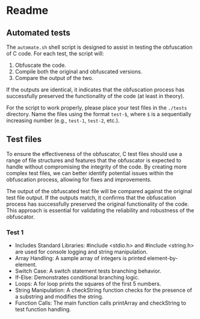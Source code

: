 # Readme

## Automated tests

The `automate.sh` shell script is designed to assist in testing the obfuscation of C code. For each
test, the script will:

1. Obfuscate the code.
2. Compile both the original and obfuscated versions.
3. Compare the output of the two.

If the outputs are identical, it indicates that the obfuscation process has successfully preserved
the functionality of the code (at least in theory).

For the script to work properly, please place your test files in the `./tests` directory. Name the
files using the format `test-$`, where `$` is a sequentially increasing number (e.g., `test-1`,
`test-2`, etc.).

## Test files

To ensure the effectiveness of the obfuscator, C test files should use a range of file structures
and features that the obfuscator is expected to handle without compromising the integrity of the
code. By creating more complex test files, we can better identify potential issues within the
obfuscation process, allowing for fixes and improvements.

The output of the obfuscated test file will be compared against the original test file output. If
the outputs match, it confirms that the obfuscation process has successfully preserved the original
functionality of the code. This approach is essential for validating the reliability and robustness
of the obfuscator.

### Test 1

- Includes Standard Libraries: #include <stdio.h> and #include <string.h> are used for console
  logging and string manipulation.
- Array Handling: A sample array of integers is printed element-by-element.
- Switch Case: A switch statement tests branching behavior.
- If-Else: Demonstrates conditional branching logic.
- Loops: A for loop prints the squares of the first 5 numbers.
- String Manipulation: A checkString function checks for the presence of a substring and modifies
  the string.
- Function Calls: The main function calls printArray and checkString to test function handling.
